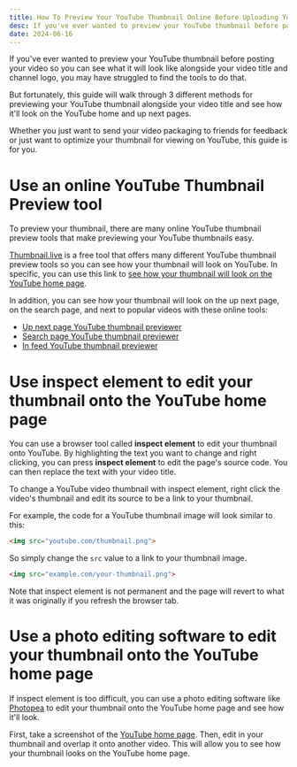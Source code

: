 ```yaml
---
title: How To Preview Your YouTube Thumbnail Online Before Uploading Your Video
desc: If you've ever wanted to preview your YouTube thumbnail before posting your video so you can see what it will look like alongside your video title and channel logo, you may have struggled to find the tools to do that. Whether you just want to send your video packaging to friends for feedback or just want to optimize your thumbnail for viewing on YouTube, this guide is for you.
date: 2024-06-16
---
```


If you've ever wanted to preview your YouTube thumbnail before posting your video so you can see what it will look like alongside your video title and channel logo, you may have struggled to find the tools to do that.

But fortunately, this guide will walk through 3 different methods for previewing your YouTube thumbnail alongside your video title and see how it'll look on the YouTube home and up next pages.

Whether you just want to send your video packaging to friends for feedback or just want to optimize your thumbnail for viewing on YouTube, this guide is for you.

# Use an online YouTube Thumbnail Preview tool

To preview your thumbnail, there are many online YouTube thumbnail preview tools that make previewing your YouTube thumbnails easy.

[Thumbnail.live](/) is a free tool that offers many different YouTube thumbnail preview tools so you can see how your thumbnail will look on YouTube. In specific, you can use this link to [see how your thumbnail will look on the YouTube home page](/).

In addition, you can see how your thumbnail will look on the up next page, on the search page, and next to popular videos with these online tools:

- [Up next page YouTube thumbnail previewer](/up-next/)
- [Search page YouTube thumbnail previewer](/search/)
- [In feed YouTube thumbnail previewer](/feed/)

# Use inspect element to edit your thumbnail onto the YouTube home page

You can use a browser tool called **inspect element** to edit your thumbnail onto YouTube. By highlighting the text you want to change and right clicking, you can press **inspect element** to edit the page's source code. You can then replace the text with your video title.

To change a YouTube video thumbnail with inspect element, right click the video's thumbnail and edit its source to be a link to your thumbnail.

For example, the code for a YouTube thumbnail image will look similar to this:

```html
<img src="youtube.com/thumbnail.png">
```

So simply change the `src` value to a link to your thumbnail image.

```html
<img src="example.com/your-thumbnail.png">
```

Note that inspect element is not permanent and the page will revert to what it was originally if you refresh the browser tab.

# Use a photo editing software to edit your thumbnail onto the YouTube home page

If inspect element is too difficult, you can use a photo editing software like [Photopea](https://www.photopea.com/) to edit your thumbnail onto the YouTube home page and see how it'll look.

First, take a screenshot of the [YouTube home page](https://www.youtube.com/). Then, edit in your thumbnail and overlap it onto another video. This will allow you to see how your thumbnail looks on the YouTube home page.
